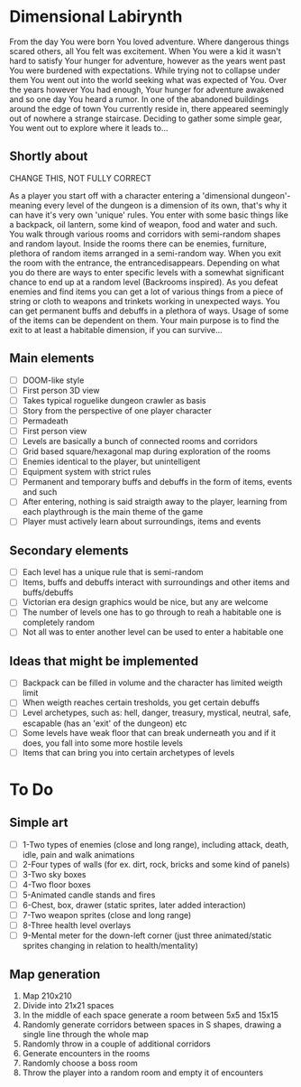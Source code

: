 # Dimensional Labirynth

From the day You were born You loved adventure. Where dangerous things scared others, all You felt was excitement. When You were a kid it wasn't hard to satisfy Your hunger for adventure, however as the years went past You were burdened with expectations. While trying not to collapse under them You went out into the world seeking what was expected of You. Over the years however You had enough, Your hunger for adventure awakened and so one day You heard a rumor. In one of the abandoned buildings around the edge of town You currently reside in, there appeared seemingly out of nowhere a strange staircase. Deciding to gather some simple gear, You went out to explore where it leads to...

## Shortly about

CHANGE THIS, NOT FULLY CORRECT 

As a player you start off with a character entering a 'dimensional dungeon'- meaning every level of the dungeon is a dimension of its own, that's why it can have it's very own 'unique' rules. You enter with some basic things like a backpack, oil lantern, some kind of weapon, food and water and such. You walk through various rooms and corridors with semi-random shapes and random layout. Inside the rooms there can be enemies, furniture, plethora of random items arranged in a semi-random way. When you exit the room with the entrance, the entrancedisappears. Depending on what you do there are ways to enter specific levels with a somewhat significant chance to end up at a random level (Backrooms inspired). As you defeat enemies and find items you can get a lot of various things from a piece of string or cloth to weapons and trinkets working in unexpected ways. You can get permanent buffs and debuffs in a plethora of ways. Usage of some of the items can be dependent on them. Your main purpose is to find the exit to at least a habitable dimension, if you can survive...

## Main elements

- [ ] DOOM-like style
- [ ] First person 3D view
- [ ] Takes typical roguelike dungeon crawler as basis
- [ ] Story from the perspective of one player character
- [ ] Permadeath
- [ ] First person view
- [ ] Levels are basically a bunch of connected rooms and corridors
- [ ] Grid based square/hexagonal map during exploration of the rooms
- [ ] Enemies identical to the player, but unintelligent
- [ ] Equipment system with strict rules
- [ ] Permanent and temporary buffs and debuffs in the form of items, events and such
- [ ] After entering, nothing is said straigth away to the player, learning from each playthrough is the main theme of the game
- [ ] Player must actively learn about surroundings, items and events

## Secondary elements

- [ ] Each level has a unique rule that is semi-random
- [ ] Items, buffs and debuffs interact with surroundings and other items and buffs/debuffs
- [ ] Victorian era design graphics would be nice, but any are welcome
- [ ] The number of levels one has to go through to reah a habitable one is completely random
- [ ] Not all was to enter another level can be used to enter a habitable one

## Ideas that might be implemented

- [ ] Backpack can be filled in volume and the character has limited weigth limit
- [ ] When weigth reaches certain tresholds, you get certain debuffs
- [ ] Level archetypes, such as: hell, danger, treasury, mystical, neutral, safe, escapable (has an 'exit' of the dungeon) etc
- [ ] Some levels have weak floor that can break underneath you and if it does, you fall into some more hostile levels
- [ ] Items that can bring you into certain archetypes of levels

# To Do

## Simple art

- [ ] 1-Two types of enemies (close and long range), including attack, death, idle, pain and walk animations
- [ ] 2-Four types of walls (for ex. dirt, rock, bricks and some kind of panels)
- [ ] 3-Two sky boxes
- [ ] 4-Two floor boxes
- [ ] 5-Animated candle stands and fires
- [ ] 6-Chest, box, drawer (static sprites, later added interaction)
- [ ] 7-Two weapon sprites (close and long range)
- [ ] 8-Three health level overlays
- [ ] 9-Mental meter for the down-left corner (just three animated/static sprites changing in relation to health/mentality)

## Map generation

1. Map 210x210
2. Divide into 21x21 spaces
3. In the middle of each space generate a room between 5x5 and 15x15
4. Randomly generate corridors between spaces in S shapes, drawing a single line through the whole map
5. Randomly throw in a couple of additional corridors
6. Generate encounters in the rooms
7. Randomly choose a boss room
8. Throw the player into a random room and empty it of encounters

